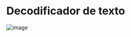 # Decodificador de texto

![image](https://user-images.githubusercontent.com/107203733/213895120-2d7efff7-115f-41d7-a9b7-b1c00f5c3d05.png)
